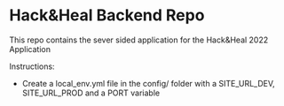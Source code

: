 # Hack&Heal Backend Repo

This repo contains the sever sided application for the Hack&Heal 2022 Application

Instructions: 

* Create a local_env.yml file in the config/ folder with a SITE_URL_DEV, SITE_URL_PROD and a PORT variable